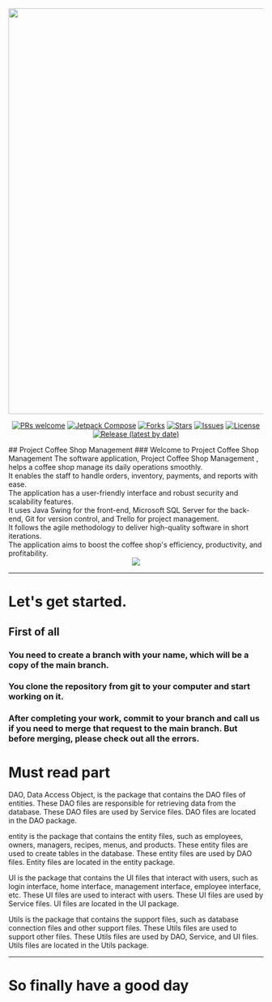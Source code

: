 <div align="center">
    <img src="https://cdn.dribbble.com/userupload/7997436/file/original-1d1f31d8dcb8027d22cf2fed733c3707.jpg?resize=1024x768" width="800px" />
</div>

<div align="center">

[![PRs welcome](https://img.shields.io/badge/PRs-welcome-brightgreen.svg?style=flat-square)](http://makeapullrequest.com)
[![Jetpack Compose](https://img.shields.io/badge/Jetpack%20Compose-1.3.3-brightgreen)](https://developer.android.com/jetpack/androidx/versions/all-channel)
[![Forks](https://img.shields.io/github/forks/solana-mobile/Minty-fresh)]()
[![Stars](https://img.shields.io/github/stars/solana-mobile/Minty-fresh)](https://github.com/hisu87/SOF3021_Assignment/stargazers)
[![Issues](https://img.shields.io/github/issues/solana-mobile/Minty-fresh)](https://github.com/hisu87/SOF3021_Assignment/issues)
[![License](https://img.shields.io/github/license/solana-mobile/Minty-fresh)](https://github.com/hisu87/SOF3021_Assignment/blob/main/LICENSE)
[![Release (latest by date)](https://img.shields.io/github/v/release/solana-mobile/Minty-fresh)](https://github.com/hisu87/SOF3021_Assignment/releases/latest)

</div>
## Project Coffee Shop Management 
 ### Welcome to Project  Coffee Shop Management 
The software application, Project  Coffee Shop Management , helps a coffee shop manage its daily operations smoothly. <br>
It enables the staff to handle orders, inventory, payments, and reports with ease. <br>
The application has a user-friendly interface and robust security and scalability features. <br>
It uses Java Swing for the front-end, Microsoft SQL Server for the back-end, Git for version control, and Trello for project management. <br>
It follows the agile methodology to deliver high-quality software in short iterations. <br>
The application aims to boost the coffee shop's efficiency, productivity, and profitability. <br>

  
<div id="header" align="center">
  <img src="https://media.giphy.com/media/v1.Y2lkPTc5MGI3NjExdXdoMDk5MnEweXY5YjlmMmxoN2FkOXFiaTJnZXpnc3RzbWRja3U0MyZlcD12MV9pbnRlcm5hbF9naWZfYnlfaWQmY3Q9Zw/bGgsc5mWoryfgKBx1u/giphy.gif"/>
</div>

---

# Let's get started.

## First of all
### You need to create a branch with your name, which will be a copy of the main branch.
### You clone the repository from git to your computer and start working on it.
### After completing your work, commit to your branch and call us if you need to merge that request to the main branch. But before merging, please check out all the errors.

# Must read part

DAO, Data Access Object, is the package that contains the DAO files of entities.
These DAO files are responsible for retrieving data from the database.
These DAO files are used by Service files.
DAO files are located in the DAO package.

entity is the package that contains the entity files, such as employees, owners, managers, recipes, menus, and products.
These entity files are used to create tables in the database.
These entity files are used by DAO files.
Entity files are located in the entity package.

UI is the package that contains the UI files that interact with users, such as login interface, home interface, management interface, employee interface, etc.
These UI files are used to interact with users.
These UI files are used by Service files.
UI files are located in the UI package.

Utils is the package that contains the support files, such as database connection files and other support files.
These Utils files are used to support other files.
These Utils files are used by DAO, Service, and UI files.
Utils files are located in the Utils package.

---

# So finally have a good day
